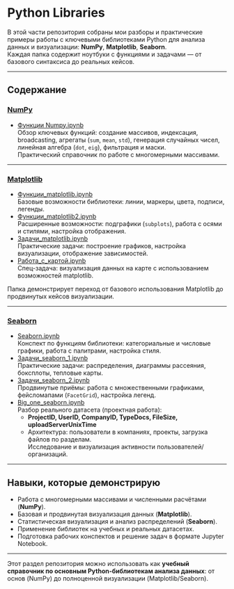 # Python Libraries

В этой части репозитория собраны мои разборы и практические примеры работы с ключевыми библиотеками Python для анализа данных и визуализации: **NumPy**, **Matplotlib**, **Seaborn**.  
Каждая папка содержит ноутбуки с функциями и задачами — от базового синтаксиса до реальных кейсов.

---

## Содержание

### [NumPy](numpy)
- [Функции Numpy.ipynb](numpy/Функции%20Numpy.ipynb)  
  Обзор ключевых функций: создание массивов, индексация, broadcasting, агрегаты (`sum`, `mean`, `std`), генерация случайных чисел, линейная алгебра (`dot`, `eig`), фильтрация и маски.  
   Практический справочник по работе с многомерными массивами.

---

### [Matplotlib](matplotlib)
- [Функции_matplotlib.ipynb](matplotlib/Функции_matplotlib.ipynb)  
  Базовые возможности библиотеки: линии, маркеры, цвета, подписи, легенды.  
- [Функции_matplotlib2.ipynb](matplotlib/Функции_matplotlib2.ipynb)  
  Расширенные возможности: подграфики (`subplots`), работа с осями и стилями, настройка отображения.  
- [Задачи_matplotlib.ipynb](matplotlib/Задачи_matplotlib.ipynb)  
  Практические задачи: построение графиков, настройка визуализации, отображение зависимостей.  
- [Работа_с_картой.ipynb](matplotlib/Работа_с_картой.ipynb)  
  Спец-задача: визуализация данных на карте с использованием возможностей matplotlib.  

 Папка демонстрирует переход от базового использования Matplotlib до продвинутых кейсов визуализации.

---

### [Seaborn](seaborn)
- [Seaborn.ipynb](seaborn/Seaborn.ipynb)  
  Конспект по функциям библиотеки: категориальные и числовые графики, работа с палитрами, настройка стиля.  
- [Задачи_seaborn_1.ipynb](seaborn/Задачи_seaborn_1.ipynb)  
  Практические задачи: распределения, диаграммы рассеяния, боксплоты, тепловые карты.  
- [Задачи_seaborn_2.ipynb](seaborn/Задачи_seaborn_2.ipynb)  
  Продвинутые приёмы: работа с множественными графиками, фейсломапами (`FacetGrid`), настройка легенд.  
- [Big_one_seaborn.ipynb](seaborn/Big_one_seaborn.ipynb)  
  Разбор реального датасета (проектная работа):  
  - **ProjectID, UserID, CompanyID, TypeDocs, FileSize, uploadServerUnixTime**  
  - Архитектура: пользователи в компаниях, проекты, загрузка файлов по разделам.  
   Исследование и визуализация активности пользователей/организаций.

---

## Навыки, которые демонстрирую
- Работа с многомерными массивами и численными расчётами (**NumPy**).  
- Базовая и продвинутая визуализация данных (**Matplotlib**).  
- Статистическая визуализация и анализ распределений (**Seaborn**).  
- Применение библиотек на учебных и реальных датасетах.  
- Подготовка рабочих конспектов и решение задач в формате Jupyter Notebook.

---

 Этот раздел репозитория можно использовать как **учебный справочник по основным Python-библиотекам анализа данных**: от основ (NumPy) до полноценной визуализации (Matplotlib/Seaborn).
